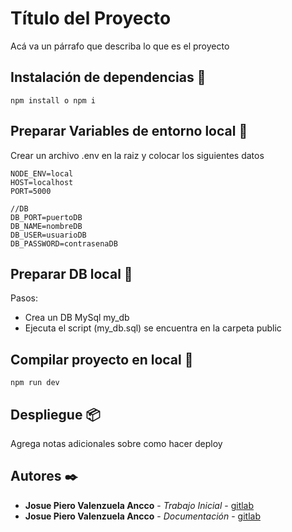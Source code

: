 # Título del Proyecto

Acá va un párrafo que describa lo que es el proyecto

## Instalación de dependencias 🔧

```
npm install o npm i
```

## Preparar Variables de entorno local 🚀
Crear un archivo .env en la raiz y colocar los siguientes datos

```
NODE_ENV=local
HOST=localhost
PORT=5000

//DB
DB_PORT=puertoDB
DB_NAME=nombreDB
DB_USER=usuarioDB
DB_PASSWORD=contrasenaDB
```
## Preparar DB local 🚀
Pasos:
- Crea un DB MySql my_db
- Ejecuta el script (my_db.sql) se encuentra en la carpeta public

## Compilar proyecto en local 🚀
```
npm run dev
```

## Despliegue 📦

Agrega notas adicionales sobre como hacer deploy


## Autores ✒️

* **Josue Piero Valenzuela Ancco** - *Trabajo Inicial* - [gitlab](https://gitlab.com/valenzuelapier)
* **Josue Piero Valenzuela Ancco** - *Documentación* - [gitlab](https://gitlab.com/valenzuelapier)



